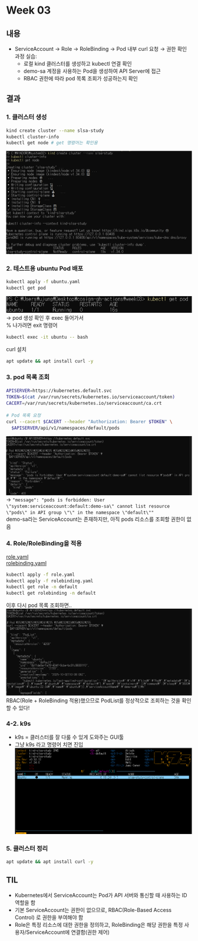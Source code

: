 # Week 03

## 내용
- ServiceAccount → Role → RoleBinding → Pod 내부 curl 요청 → 권한 확인 과정 실습:
  - 로컬 kind 클러스터를 생성하고 kubectl 연결 확인  
  - demo-sa 계정을 사용하는 Pod을 생성하여 API Server에 접근 
  - RBAC 권한에 따라 pod 목록 조회가 성공하는지 확인

## 결과
### 1. 클러스터 생성
```bash
kind create cluster --name slsa-study
kubectl cluster-info
kubectl get node # get 명령어는 확인용
```
![week03_result01.png](../img/week03_result01.png)

### 2. 테스트용 ubuntu Pod 배포
```bash
kubectl apply -f ubuntu.yaml
kubectl get pod
```
![week03_result02.png](../img/week03_result02.png)
→ pod 생성 확인 후 exec 들어가서 <br>
% 나가려면 exit 명령어
```bash
kubectl exec -it ubuntu -- bash
```
curl 설치
```bash
apt update && apt install curl -y
```

### 3. pod 목록 조회
```bash
APISERVER=https://kubernetes.default.svc
TOKEN=$(cat /var/run/secrets/kubernetes.io/serviceaccount/token)
CACERT=/var/run/secrets/kubernetes.io/serviceaccount/ca.crt

# Pod 목록 요청
curl --cacert $CACERT --header "Authorization: Bearer $TOKEN" \
  $APISERVER/api/v1/namespaces/default/pods
```
![week03_result03.png](../img/week03_result03.png)
→ `"message": "pods is forbidden: User \"system:serviceaccount:default:demo-sa\" cannot list resource \"pods\" in API group \"\" in the namespace \"default\""` <br>
demo-sa라는 ServiceAccount는 존재하지만, 아직 pods 리소스를 조회할 권한이 없음

### 4. Role/RoleBinding을 적용
[role.yaml](../week03/role.yaml) <br>
[rolebinding.yaml](../week03/rolebinding.yaml)
```bash
kubectl apply -f role.yaml
kubectl apply -f rolebinding.yaml
kubectl get role -n default 
kubectl get rolebinding -n default
```
이후 다시 pod 목록 조회하면.. <br>
![week03_result04.png](../img/week03_result04.png) <br>
RBAC(Role + RoleBinding 적용)했으므로 PodList를 정상적으로 조회하는 것을 확인할 수 있다!

###  4-2. k9s
- k9s = 클러스터를 잘 다룰 수 있게 도와주는 GUI툴
- 그냥 k9s 라고 명령어 치면 진입
![week03_result04-2.png](../img/week03_result04-2.png)

### 5. 클러스터 정리
```bash
apt update && apt install curl -y
```

## TIL
- Kubernetes에서 ServiceAccount는 Pod가 API 서버와 통신할 때 사용하는 ID 역할을 함 
- 기본 ServiceAccount는 권한이 없으므로, RBAC(Role-Based Access Control) 로 권한을 부여해야 함 
- Role은 특정 리소스에 대한 권한을 정의하고, RoleBinding은 해당 권한을 특정 사용자/ServiceAccount에 연결함(권한 제어)
